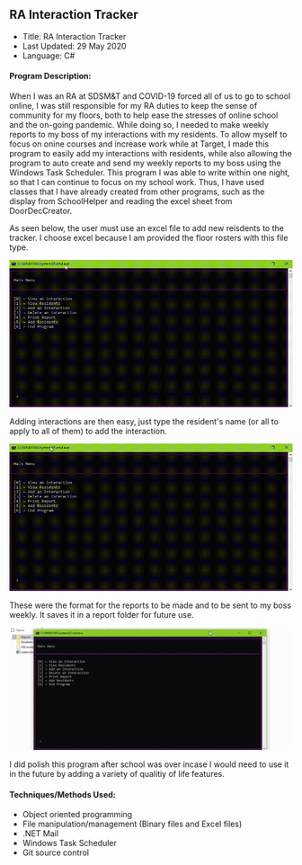 ## RA Interaction Tracker

 - Title: RA Interaction Tracker
 - Last Updated: 29 May 2020
 - Language: C#
 
#### Program Description:  

When I was an RA at SDSM&T and COVID-19 forced all of us to go to school online, I was still responsible for my RA duties to keep the sense of community for my floors, both to help ease the stresses of online school and the on-going pandemic. While doing so, I needed to make weekly reports to my boss of my interactions with my residents. To allow myself to focus on onine courses and increase work while at Target, I made this program to easily add my interactions with residents, while also allowing the program to auto create and send my weekly reports to my boss using the Windows Task Scheduler. This program I was able to write within one night, so that I can continue to focus on my school work. Thus, I have used classes that I have already created from other programs, such as the display from SchoolHelper and reading the excel sheet from DoorDecCreator.

As seen below, the user must use an excel file to add new reisdents to the tracker. I choose excel because I am provided the floor rosters with this file type.

![](interactionAddingResidents.gif)

Adding interactions are then easy, just type the resident's name (or all to apply to all of them) to add the interaction.

![](interactionAddingInteractions.gif)

These were the format for the reports to be made and to be sent to my boss weekly. It saves it in a report folder for future use.

![](interactionSavingReports.gif)

I did polish this program after school was over incase I would need to use it in the future by adding a variety of qualitiy of life features.

#### Techniques/Methods Used:
 * Object oriented programming
 * File manipulation/management (Binary files and Excel files)
 * .NET Mail
 * Windows Task Scheduler
 * Git source control
